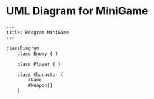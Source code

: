 # UML Diagram for MiniGame

```mermaid
---
title: Program MiniGame
---

classDiagram
    class Enemy { }

    class Player { }

    class Character {
        +Name
        #Weapon[]
    }
